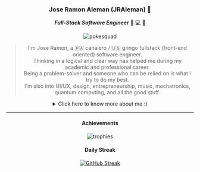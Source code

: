 <div align="center">

### Jose Ramon Aleman (JRAleman) 🐢

***Full-Stack Software Engineer*** 🥞 💻 🧠

![pokesquad](https://user-images.githubusercontent.com/11222980/131948254-b1b2383f-8ca6-4c0a-9ceb-a18fbcc56011.gif)

> I'm Jose Ramon, a 🇵🇦 canalero / 🇺🇸 gringo fullstack (front-end oriented) software engineer.\
> Thinking in a logical and clear way has helped me during my academic and professional career.\
> Being a problem-solver and someone who can be relied on is what I try to do my best.\
> I'm also into UI/UX, design, entrepreneurship, music, mechatronics, quantum computing, and all the good stuff.

<details>
<summary>Click here to know more about me :)</summary>

<div align="left">
  
- 🔭 I’m currently working on some TypeScript projects
- 🌱 I’m currently learning Quantum Engineering
- 💬 Ask me about first generation pokemon glitches
- 📫 How to reach me: discord (jraleman#6427)
- 😄 Pronouns: He/Him/Lord/King
- ⚡ Fun fact: I started using `react-native` before using `react`

</div>
  
</details>

---
  
#### Achievements

![trophies](https://github-profile-trophy.vercel.app/?username=jraleman&no-bg=true&no-frame=true&row=1&column=7)

#### Daily Streak
  
[![GitHub Streak](https://github-readme-streak-stats.herokuapp.com?user=jraleman&theme=react&hide_border=true&date_format=M%20j%5B%2C%20Y%5D)](https://git.io/streak-stats)
  
</div>
